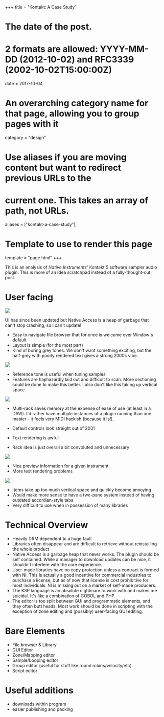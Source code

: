 +++
title = "Kontakt: A Case Study"

# The date of the post.
# 2 formats are allowed: YYYY-MM-DD (2012-10-02) and RFC3339 (2002-10-02T15:00:00Z)
date = 2017-10-04

# An overarching category name for that page, allowing you to group pages with it
category = "design"


# Use aliases if you are moving content but want to redirect previous URLs to the 
# current one. This takes an array of path, not URLs.
aliases = ["kontakt-a-case-study"]

# Template to use to render this page
template = "page.html"
+++

This is an analysis of *Native Instruments'* Kontakt 5 software sampler audio plugin.  This is more of an idea scratchpad instead of a fully-thought-out post.

# User facing

![](/images/kontakt-a-case-study/1.png)

UI has since been updated but Native Access is a heap of garbage that can't stop crashing, so I can't update!

- Easy to navigate file browser that for once is welcome over Window's default
- Layout is simple (for the most part)
- Kind of boring grey tones.  We don't want something exciting, but the half-grey with poorly rendered text gives a strong 2000s vibe.

![](/images/kontakt-a-case-study/2.png)

- Reference tone is useful when tuning samples
- Features are haphazardly laid out and difficult to scan.  More sectioning could be done to make this better.  I also don't like this taking up vertical space.

![](/images/kontakt-a-case-study/3.png)

- Multi-rack saves memory at the expense of ease of use (at least in a DAW).  I'd rather have multiple instances of a plugin running than one master - it feels very MIDI hackish (because it is!).

- Default controls look straight out of 2001
- Text rendering is awful
- Rack idea is just overall a bit convoluted and unnecessary 

![](/images/kontakt-a-case-study/4.png)

- Nice preview information for a given instrument
- More text rendering problems

![](/images/kontakt-a-case-study/5.png)

- Items take up too much vertical space and quickly become annoying
- Would make more sense to have a two-pane system instead of having outdated accordian-style tabs
- Very difficult to use when in possession of many libraries

# Technical Overview

- Heavily DRM dependent to a huge fault
- Libraries often disappear and are difficult to retrieve without reinstalling the whole product
- Native Access is a garbage heap that never works.  The plugin should be self contained.  While a manager to download updates can be nice, it shouldn't interfere with the core experience.
- User-made libraries have no copy protection unless a contract is formed with NI.  This is actually a good incentive for commercial industries to purchase a license, but as of now that license is cost prohibitive for most individuals.  NI is missing out on a market of self-made producers.
- The KSP language is an absolute nightmare to work with and makes me suicidal.  It's like a combination of COBOL and PHP.
- The editor is too split between GUI and programmatic elements, and they often butt heads.  Most work should be done in scripting with the exception of zone editing and (possibly) user-facing GUI editing.

# Bare Elements
- File browser & Library
- GUI Editor
- Zone/Mapping editor
- Sample/Looping editor
- Group editor (useful for stuff like round robins/velocity/etc).
- Script editor

# Useful additions
- downloads within program
- easier publishing and packing